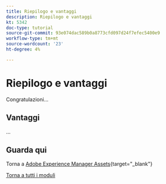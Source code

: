 ```yaml
---
title: Riepilogo e vantaggi
description: Riepilogo e vantaggi
kt: 5342
doc-type: tutorial
source-git-commit: 93e074dac589b0a8773cfd097d24f7efec5400e9
workflow-type: tm+mt
source-wordcount: '23'
ht-degree: 4%

---
```


# Riepilogo e vantaggi

Congratulazioni...

## Vantaggi

...

## Guarda qui

Torna a [Adobe Experience Manager Assets](./aemassets.md){target="_blank"}

[Torna a tutti i moduli](../../../overview.md)
